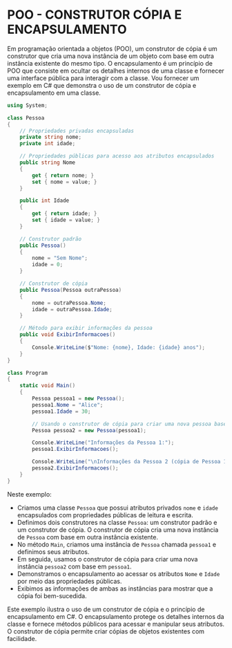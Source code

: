 # POO - CONSTRUTOR CÓPIA E ENCAPSULAMENTO
Em programação orientada a objetos (POO), um construtor de cópia é um construtor que cria uma nova instância de um objeto com base em outra instância existente do mesmo tipo. O encapsulamento é um princípio de POO que consiste em ocultar os detalhes internos de uma classe e fornecer uma interface pública para interagir com a classe. Vou fornecer um exemplo em C# que demonstra o uso de um construtor de cópia e encapsulamento em uma classe.

```csharp
using System;

class Pessoa
{
    // Propriedades privadas encapsuladas
    private string nome;
    private int idade;

    // Propriedades públicas para acesso aos atributos encapsulados
    public string Nome
    {
        get { return nome; }
        set { nome = value; }
    }

    public int Idade
    {
        get { return idade; }
        set { idade = value; }
    }

    // Construtor padrão
    public Pessoa()
    {
        nome = "Sem Nome";
        idade = 0;
    }

    // Construtor de cópia
    public Pessoa(Pessoa outraPessoa)
    {
        nome = outraPessoa.Nome;
        idade = outraPessoa.Idade;
    }

    // Método para exibir informações da pessoa
    public void ExibirInformacoes()
    {
        Console.WriteLine($"Nome: {nome}, Idade: {idade} anos");
    }
}

class Program
{
    static void Main()
    {
        Pessoa pessoa1 = new Pessoa();
        pessoa1.Nome = "Alice";
        pessoa1.Idade = 30;

        // Usando o construtor de cópia para criar uma nova pessoa baseada em pessoa1
        Pessoa pessoa2 = new Pessoa(pessoa1);

        Console.WriteLine("Informações da Pessoa 1:");
        pessoa1.ExibirInformacoes();

        Console.WriteLine("\nInformações da Pessoa 2 (cópia de Pessoa 1):");
        pessoa2.ExibirInformacoes();
    }
}
```

Neste exemplo:

- Criamos uma classe `Pessoa` que possui atributos privados `nome` e `idade` encapsulados com propriedades públicas de leitura e escrita.
- Definimos dois construtores na classe `Pessoa`: um construtor padrão e um construtor de cópia. O construtor de cópia cria uma nova instância de `Pessoa` com base em outra instância existente.
- No método `Main`, criamos uma instância de `Pessoa` chamada `pessoa1` e definimos seus atributos.
- Em seguida, usamos o construtor de cópia para criar uma nova instância `pessoa2` com base em `pessoa1`.
- Demonstramos o encapsulamento ao acessar os atributos `Nome` e `Idade` por meio das propriedades públicas.
- Exibimos as informações de ambas as instâncias para mostrar que a cópia foi bem-sucedida.

Este exemplo ilustra o uso de um construtor de cópia e o princípio de encapsulamento em C#. O encapsulamento protege os detalhes internos da classe e fornece métodos públicos para acessar e manipular seus atributos. O construtor de cópia permite criar cópias de objetos existentes com facilidade.